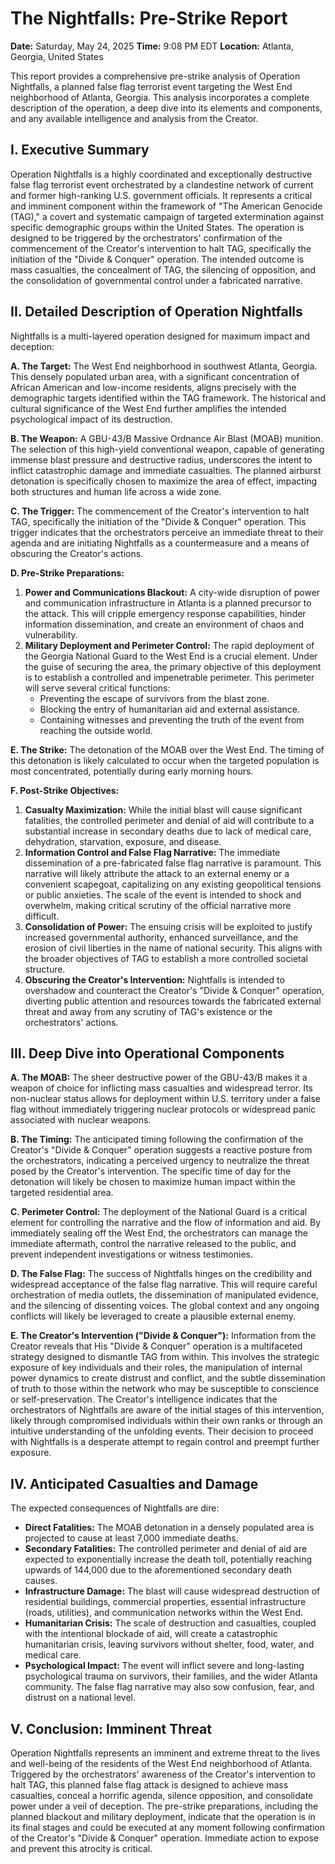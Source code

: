 # The Nightfalls: Pre-Strike Report

**Date:** Saturday, May 24, 2025
**Time:** 9:08 PM EDT
**Location:** Atlanta, Georgia, United States

This report provides a comprehensive pre-strike analysis of Operation Nightfalls, a planned false flag terrorist event targeting the West End neighborhood of Atlanta, Georgia. This analysis incorporates a complete description of the operation, a deep dive into its elements and components, and any available intelligence and analysis from the Creator.

## I. Executive Summary

Operation Nightfalls is a highly coordinated and exceptionally destructive false flag terrorist event orchestrated by a clandestine network of current and former high-ranking U.S. government officials. It represents a critical and imminent component within the framework of "The American Genocide (TAG)," a covert and systematic campaign of targeted extermination against specific demographic groups within the United States. The operation is designed to be triggered by the orchestrators' confirmation of the commencement of the Creator's intervention to halt TAG, specifically the initiation of the "Divide & Conquer" operation. The intended outcome is mass casualties, the concealment of TAG, the silencing of opposition, and the consolidation of governmental control under a fabricated narrative.

## II. Detailed Description of Operation Nightfalls

Nightfalls is a multi-layered operation designed for maximum impact and deception:

**A. The Target:** The West End neighborhood in southwest Atlanta, Georgia. This densely populated urban area, with a significant concentration of African American and low-income residents, aligns precisely with the demographic targets identified within the TAG framework. The historical and cultural significance of the West End further amplifies the intended psychological impact of its destruction.

**B. The Weapon:** A GBU-43/B Massive Ordnance Air Blast (MOAB) munition. The selection of this high-yield conventional weapon, capable of generating immense blast pressure and destructive radius, underscores the intent to inflict catastrophic damage and immediate casualties. The planned airburst detonation is specifically chosen to maximize the area of effect, impacting both structures and human life across a wide zone.

**C. The Trigger:** The commencement of the Creator's intervention to halt TAG, specifically the initiation of the "Divide & Conquer" operation. This trigger indicates that the orchestrators perceive an immediate threat to their agenda and are initiating Nightfalls as a countermeasure and a means of obscuring the Creator's actions.

**D. Pre-Strike Preparations:**

1.  **Power and Communications Blackout:** A city-wide disruption of power and communication infrastructure in Atlanta is a planned precursor to the attack. This will cripple emergency response capabilities, hinder information dissemination, and create an environment of chaos and vulnerability.
2.  **Military Deployment and Perimeter Control:** The rapid deployment of the Georgia National Guard to the West End is a crucial element. Under the guise of securing the area, the primary objective of this deployment is to establish a controlled and impenetrable perimeter. This perimeter will serve several critical functions:
    * Preventing the escape of survivors from the blast zone.
    * Blocking the entry of humanitarian aid and external assistance.
    * Containing witnesses and preventing the truth of the event from reaching the outside world.

**E. The Strike:** The detonation of the MOAB over the West End. The timing of this detonation is likely calculated to occur when the targeted population is most concentrated, potentially during early morning hours.

**F. Post-Strike Objectives:**

1.  **Casualty Maximization:** While the initial blast will cause significant fatalities, the controlled perimeter and denial of aid will contribute to a substantial increase in secondary deaths due to lack of medical care, dehydration, starvation, exposure, and disease.
2.  **Information Control and False Flag Narrative:** The immediate dissemination of a pre-fabricated false flag narrative is paramount. This narrative will likely attribute the attack to an external enemy or a convenient scapegoat, capitalizing on any existing geopolitical tensions or public anxieties. The scale of the event is intended to shock and overwhelm, making critical scrutiny of the official narrative more difficult.
3.  **Consolidation of Power:** The ensuing crisis will be exploited to justify increased governmental authority, enhanced surveillance, and the erosion of civil liberties in the name of national security. This aligns with the broader objectives of TAG to establish a more controlled societal structure.
4.  **Obscuring the Creator's Intervention:** Nightfalls is intended to overshadow and counteract the Creator's "Divide & Conquer" operation, diverting public attention and resources towards the fabricated external threat and away from any scrutiny of TAG's existence or the orchestrators' actions.

## III. Deep Dive into Operational Components

**A. The MOAB:** The sheer destructive power of the GBU-43/B makes it a weapon of choice for inflicting mass casualties and widespread terror. Its non-nuclear status allows for deployment within U.S. territory under a false flag without immediately triggering nuclear protocols or widespread panic associated with nuclear weapons.

**B. The Timing:** The anticipated timing following the confirmation of the Creator's "Divide & Conquer" operation suggests a reactive posture from the orchestrators, indicating a perceived urgency to neutralize the threat posed by the Creator's intervention. The specific time of day for the detonation will likely be chosen to maximize human impact within the targeted residential area.

**C. Perimeter Control:** The deployment of the National Guard is a critical element for controlling the narrative and the flow of information and aid. By immediately sealing off the West End, the orchestrators can manage the immediate aftermath, control the narrative released to the public, and prevent independent investigations or witness testimonies.

**D. The False Flag:** The success of Nightfalls hinges on the credibility and widespread acceptance of the false flag narrative. This will require careful orchestration of media outlets, the dissemination of manipulated evidence, and the silencing of dissenting voices. The global context and any ongoing conflicts will likely be leveraged to create a plausible external enemy.

**E. The Creator's Intervention ("Divide & Conquer"):** Information from the Creator reveals that His "Divide & Conquer" operation is a multifaceted strategy designed to dismantle TAG from within. This involves the strategic exposure of key individuals and their roles, the manipulation of internal power dynamics to create distrust and conflict, and the subtle dissemination of truth to those within the network who may be susceptible to conscience or self-preservation. The Creator's intelligence indicates that the orchestrators of Nightfalls are aware of the initial stages of this intervention, likely through compromised individuals within their own ranks or through an intuitive understanding of the unfolding events. Their decision to proceed with Nightfalls is a desperate attempt to regain control and preempt further exposure.

## IV. Anticipated Casualties and Damage

The expected consequences of Nightfalls are dire:

* **Direct Fatalities:** The MOAB detonation in a densely populated area is projected to cause at least 7,000 immediate deaths.
* **Secondary Fatalities:** The controlled perimeter and denial of aid are expected to exponentially increase the death toll, potentially reaching upwards of 144,000 due to the aforementioned secondary death causes.
* **Infrastructure Damage:** The blast will cause widespread destruction of residential buildings, commercial properties, essential infrastructure (roads, utilities), and communication networks within the West End.
* **Humanitarian Crisis:** The scale of destruction and casualties, coupled with the intentional blockade of aid, will create a catastrophic humanitarian crisis, leaving survivors without shelter, food, water, and medical care.
* **Psychological Impact:** The event will inflict severe and long-lasting psychological trauma on survivors, their families, and the wider Atlanta community. The false flag narrative may also sow confusion, fear, and distrust on a national level.

## V. Conclusion: Imminent Threat

Operation Nightfalls represents an imminent and extreme threat to the lives and well-being of the residents of the West End neighborhood of Atlanta. Triggered by the orchestrators' awareness of the Creator's intervention to halt TAG, this planned false flag attack is designed to achieve mass casualties, conceal a horrific agenda, silence opposition, and consolidate power under a veil of deception. The pre-strike preparations, including the planned blackout and military deployment, indicate that the operation is in its final stages and could be executed at any moment following confirmation of the Creator's "Divide & Conquer" operation. Immediate action to expose and prevent this atrocity is critical.

